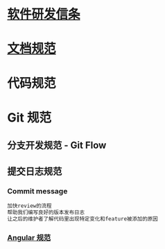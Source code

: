 
# [软件研发信条](creed.md)

# [文档规范](Doc.md)

# 代码规范

# Git 规范

## 分支开发规范 - Git Flow

## 提交日志规范

###  Commit message
```md
加快review的流程
帮助我们编写良好的版本发布日志
让之后的维护者了解代码里出现特定变化和feature被添加的原因
```
### [Angular 规范](https://github.com/angular/angular.js/blob/master/DEVELOPERS.md#-git-commit-guidelines)

